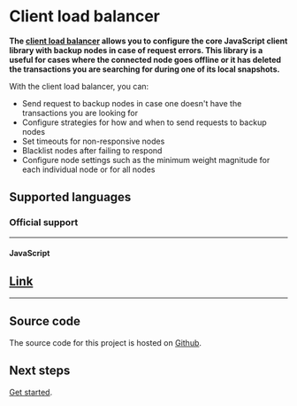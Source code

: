 # Client load balancer

**The [client load balancer](https://github.com/iotaledger/client-load-balancer) allows you to configure the core JavaScript client library with backup nodes in case of request errors. This library is a useful for cases where the connected node goes offline or it has deleted the transactions you are searching for during one of its local snapshots.**

With the client load balancer, you can:

- Send request to backup nodes in case one doesn't have the transactions you are looking for
- Configure strategies for how and when to send requests to backup nodes
- Set timeouts for non-responsive nodes
- Blacklist nodes after failing to respond
- Configure node settings such as the minimum weight magnitude for each individual node or for all nodes

## Supported languages

### **Official support** ###

---------------

#### **JavaScript** ####
[Link](/getting-started/connect-to-a-backup-node.md)
---

---------------

## Source code

The source code for this project is hosted on [Github](https://github.com/iotaledger/client-load-balancer).

## Next steps

[Get started](/getting-started/connect-to-a-backup-node.md).